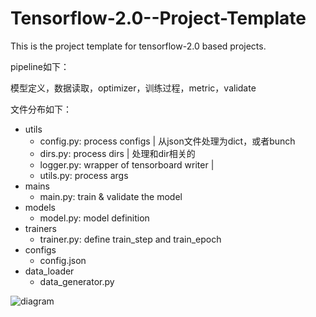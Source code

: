 # Tensorflow-2.0--Project-Template
This is the project template for tensorflow-2.0 based projects.

pipeline如下：

模型定义，数据读取，optimizer，训练过程，metric，validate

文件分布如下：

- utils
  - config.py: process configs | 从json文件处理为dict，或者bunch
  - dirs.py: process dirs | 处理和dir相关的
  - logger.py: wrapper of tensorboard writer | 
  - utils.py: process args
- mains
  - main.py: train & validate the model
- models
  - model.py: model definition
- trainers
  - trainer.py: define train_step and train_epoch
- configs
  - config.json
- data_loader
  - data_generator.py

![diagram](https://gitee.com/cry-star/pics/raw/master/img/diagram.png)